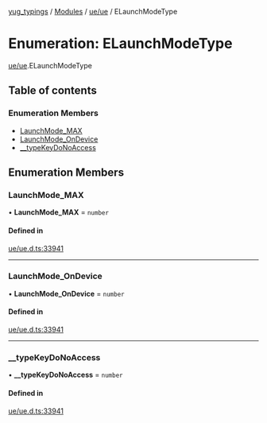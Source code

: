 [yug_typings](../README.md) / [Modules](../modules.md) / [ue/ue](../modules/ue_ue.md) / ELaunchModeType

# Enumeration: ELaunchModeType

[ue/ue](../modules/ue_ue.md).ELaunchModeType

## Table of contents

### Enumeration Members

- [LaunchMode\_MAX](ue_ue.ELaunchModeType.md#launchmode_max)
- [LaunchMode\_OnDevice](ue_ue.ELaunchModeType.md#launchmode_ondevice)
- [\_\_typeKeyDoNoAccess](ue_ue.ELaunchModeType.md#__typekeydonoaccess)

## Enumeration Members

### LaunchMode\_MAX

• **LaunchMode\_MAX** = `number`

#### Defined in

[ue/ue.d.ts:33941](https://github.com/YugMetaverse/yug_typings/blob/b7d9b19/ue/ue.d.ts#L33941)

___

### LaunchMode\_OnDevice

• **LaunchMode\_OnDevice** = `number`

#### Defined in

[ue/ue.d.ts:33941](https://github.com/YugMetaverse/yug_typings/blob/b7d9b19/ue/ue.d.ts#L33941)

___

### \_\_typeKeyDoNoAccess

• **\_\_typeKeyDoNoAccess** = `number`

#### Defined in

[ue/ue.d.ts:33941](https://github.com/YugMetaverse/yug_typings/blob/b7d9b19/ue/ue.d.ts#L33941)
